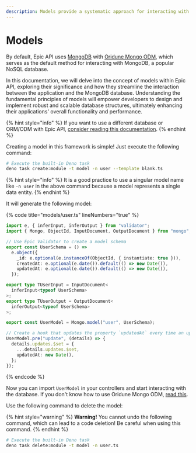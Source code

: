 ```yaml
---
description: Models provide a systematic approach for interacting with databases.
---
```


# Models

By default, Epic API uses [MongoDB](https://www.mongodb.com/) with [Oridune Mongo ODM](https://deno.land/x/oridune\_mongo), which serves as the default method for interacting with MongoDB, a popular NoSQL database.&#x20;

In this documentation, we will delve into the concept of models within Epic API, exploring their significance and how they streamline the interaction between the application and the MongoDB database. Understanding the fundamental principles of models will empower developers to design and implement robust and scalable database structures, ultimately enhancing their applications' overall functionality and performance.

{% hint style="info" %}
If you want to use a different database or ORM/ODM with Epic API, [consider reading this documentation](../examples/replace-mongodb-with-typeorm.md).
{% endhint %}

Creating a model in this framework is simple! Just execute the following command:

```bash
# Execute the built-in Deno task
deno task create:module -t model -n user --template blank.ts
```

{% hint style="info" %}
It is a good practice to use a singular model name like `-n user` in the above command because a model represents a single data entity.
{% endhint %}

It will generate the following model:

{% code title="models/user.ts" lineNumbers="true" %}
```typescript
import e, { inferInput, inferOutput } from "validator";
import { Mongo, ObjectId, InputDocument, OutputDocument } from "mongo";

// Use Epic Validator to create a model schema
export const UserSchema = () =>
  e.object({
    _id: e.optional(e.instanceOf(ObjectId, { instantiate: true })),
    createdAt: e.optional(e.date()).default(() => new Date()),
    updatedAt: e.optional(e.date()).default(() => new Date()),
  });

export type TUserInput = InputDocument<
  inferInput<typeof UserSchema>
>;
export type TUserOutput = OutputDocument<
  inferOutput<typeof UserSchema>
>;

export const UserModel = Mongo.model("user", UserSchema);

// Create a hook that updates the property `updatedAt` every time an update query is executed.
UserModel.pre("update", (details) => {
  details.updates.$set = {
    ...details.updates.$set,
    updatedAt: new Date(),
  };
});
```
{% endcode %}

Now you can import `UserModel` in your controllers and start interacting with the database. If you don't know how to use Oridune Mongo ODM, [read this](https://deno.land/x/oridune\_mongo).

Use the following command to delete the model:

{% hint style="warning" %}
**Warning!** You cannot undo the following command, which can lead to a code deletion! Be careful when using this command.
{% endhint %}

```bash
# Execute the built-in Deno task
deno task delete:module -t model -n user.ts
```
